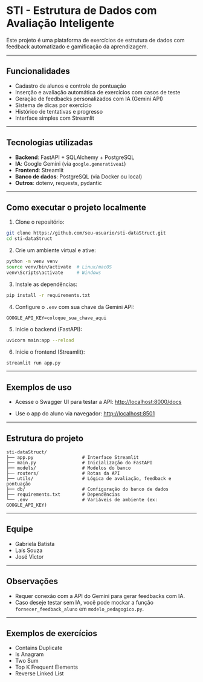 # STI - Estrutura de Dados com Avaliação Inteligente

Este projeto é uma plataforma de exercícios de estrutura de dados com feedback automatizado e gamificação da aprendizagem.

---

## Funcionalidades

- Cadastro de alunos e controle de pontuação
- Inserção e avaliação automática de exercícios com casos de teste
- Geração de feedbacks personalizados com IA (Gemini API)
-  Sistema de dicas por exercício
-  Histórico de tentativas e progresso
- Interface simples com Streamlit

---

## Tecnologias utilizadas

- **Backend**: FastAPI + SQLAlchemy + PostgreSQL
- **IA**: Google Gemini (via `google.generativeai`)
- **Frontend**: Streamlit
- **Banco de dados**: PostgreSQL (via Docker ou local)
- **Outros**: dotenv, requests, pydantic

---

## Como executar o projeto localmente

1. Clone o repositório:

```bash
git clone https://github.com/seu-usuario/sti-dataStruct.git
cd sti-dataStruct
```

2. Crie um ambiente virtual e ative:

```bash
python -m venv venv
source venv/bin/activate  # Linux/macOS
venv\Scripts\activate     # Windows
```

3. Instale as dependências:

```bash
pip install -r requirements.txt
```

4. Configure o `.env` com sua chave da Gemini API:

```
GOOGLE_API_KEY=coloque_sua_chave_aqui
```

5. Inicie o backend (FastAPI):

```bash
uvicorn main:app --reload
```

6. Inicie o frontend (Streamlit):

```bash
streamlit run app.py
```

---

##  Exemplos de uso

- Acesse o Swagger UI para testar a API:
  [http://localhost:8000/docs](http://localhost:8000/docs)

- Use o app do aluno via navegador:
   [http://localhost:8501](http://localhost:8501)

---

##  Estrutura do projeto

```
sti-dataStruct/
├── app.py                  # Interface Streamlit
├── main.py                 # Inicialização do FastAPI
├── models/                 # Modelos do banco
├── routers/                # Rotas da API
├── utils/                  # Lógica de avaliação, feedback e pontuação
├── db/                     # Configuração do banco de dados
├── requirements.txt        # Dependências
└── .env                    # Variáveis de ambiente (ex: GOOGLE_API_KEY)
```

---

##  Equipe

- Gabriela Batista
- Laís Souza
- José Victor 

---

## Observações

- Requer conexão com a API do Gemini para gerar feedbacks com IA.
- Caso deseje testar sem IA, você pode mockar a função `fornecer_feedback_aluno` em `modelo_pedagogico.py`.

---

## Exemplos de exercícios

- Contains Duplicate
- Is Anagram
- Two Sum
- Top K Frequent Elements
- Reverse Linked List
